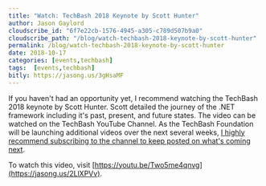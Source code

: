 ```yaml
---
title: "Watch: TechBash 2018 Keynote by Scott Hunter"
author: Jason Gaylord
cloudscribe_id: "6f7e22cb-1576-4945-a305-c789d507b9a0"
cloudscribe_path: "/blog/watch-techbash-2018-keynote-by-scott-hunter"
permalink: /blog/watch-techbash-2018-keynote-by-scott-hunter
date: 2018-10-17
categories: [events,techbash]
tags:  [events,techbash]
bitly: https://jasong.us/3gHsaMF
---
```


If you haven't had an opportunity yet, I recommend watching the TechBash 2018 keynote by Scott Hunter. Scott detailed the journey of the .NET framework including it's past, present, and future states. The video can be watched on the TechBash YouTube Channel. As the TechBash Foundation will be launching additional videos over the next several weeks, [I highly recommend subscribing to the channel to keep posted on what's coming next](https://jasong.us/tbyt).

To watch this video, visit [https://youtu.be/Two5me4qnvg](https://jasong.us/2LlXPVv).